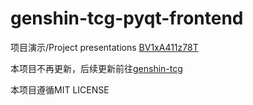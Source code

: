 # genshin-tcg-pyqt-frontend

项目演示/Project presentations [BV1xA411z78T](https://www.bilibili.com/video/BV1xA411z78T/)

本项目不再更新，后续更新前往[genshin-tcg](https://github.com/Asassong/genshin-tcg)

本项目遵循MIT LICENSE
